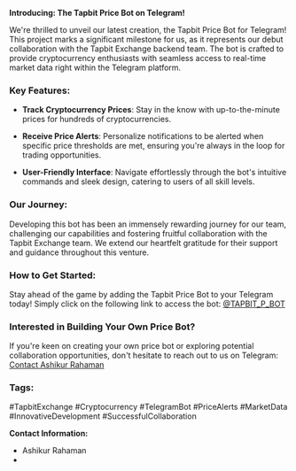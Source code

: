 **Introducing: The Tapbit Price Bot on Telegram!**

We're thrilled to unveil our latest creation, the Tapbit Price Bot for Telegram! This project marks a significant milestone for us, as it represents our debut collaboration with the Tapbit Exchange backend team. The bot is crafted to provide cryptocurrency enthusiasts with seamless access to real-time market data right within the Telegram platform.

### Key Features:

- **Track Cryptocurrency Prices**: Stay in the know with up-to-the-minute prices for hundreds of cryptocurrencies.

- **Receive Price Alerts**: Personalize notifications to be alerted when specific price thresholds are met, ensuring you're always in the loop for trading opportunities.

- **User-Friendly Interface**: Navigate effortlessly through the bot's intuitive commands and sleek design, catering to users of all skill levels.

### Our Journey:

Developing this bot has been an immensely rewarding journey for our team, challenging our capabilities and fostering fruitful collaboration with the Tapbit Exchange team. We extend our heartfelt gratitude for their support and guidance throughout this venture.

### How to Get Started:

Stay ahead of the game by adding the Tapbit Price Bot to your Telegram today! Simply click on the following link to access the bot: [@TAPBIT_P_BOT](https://t.me/TAPBIT_P_BOT)

### Interested in Building Your Own Price Bot?

If you're keen on creating your own price bot or exploring potential collaboration opportunities, don't hesitate to reach out to us on Telegram: [Contact Ashikur Rahaman](https://t.me/Batman_The_knight)

### Tags:

#TapbitExchange #Cryptocurrency #TelegramBot #PriceAlerts #MarketData #InnovativeDevelopment #SuccessfulCollaboration

**Contact Information:**

- Ashikur Rahaman
- 

